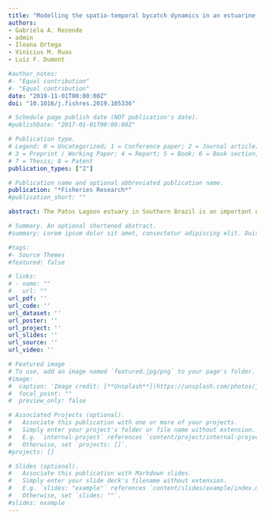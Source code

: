 ```yaml
---
title: "Modelling the spatio-temporal bycatch dynamics in an estuarine small-scale shrimp trawl fishery"
authors:
- Gabriela A. Rezende
- admin
- Ileana Ortega
- Vinicius M. Ruas
- Luiz F. Dumont

#author_notes:
#- "Equal contribution"
#- "Equal contribution"
date: "2019-11-01T00:00:00Z"
doi: "10.1016/j.fishres.2019.105336"

# Schedule page publish date (NOT publication's date).
#publishDate: "2017-01-01T00:00:00Z"

# Publication type.
# Legend: 0 = Uncategorized; 1 = Conference paper; 2 = Journal article;
# 3 = Preprint / Working Paper; 4 = Report; 5 = Book; 6 = Book section;
# 7 = Thesis; 8 = Patent
publication_types: ["2"]

# Publication name and optional abbreviated publication name.
publication: "*Fisheries Research*"
#publication_short: ""

abstract: The Patos Lagoon estuary in Southern Brazil is an important nursery ground for many commercially important fish and invertebrate species, with shrimp fisheries sustaining most of the surrounding small-scale fishermen. Although they are illegal, trawl gears are widely used by small-scale fishermen in order to catch shrimp. Shrimp trawl fisheries in tropical waters have high bycatch rates and cause a variety of problems, spanning from conflicts with other fisheries to changes in ecosystem trophic dynamics. A better understanding of the factors driving the bycatch process is therefore needed to establish reliable management measures. Here we used hierarchical Bayesian spatio-temporal models (HBSMs) to describe the bycatch of a small-scale shrimp trawl fishery in the Patos Lagoon estuary relative to a set of environmental and spatio-temporal predictors. Two different models were used to estimate bycatch trends':' an effort-based method (BPUE) and a ratio-based method (BR, bycatch rate). A third model was used to evaluate the dynamics of shrimp catch per unit of effort (CPUE) as this measure is equally important to describe the underlying bycatch process. Overall, the bycatch consisted of 61 species of which 45 have market value. The mean bycatch rate was 86.2% for the entire period, which represents 6 kg of bycatch for every 1 kg of shrimp caught. Although the contribution of environmental variables differed among the models, the yearly spatial effect was identified as a common that explained bycatch dynamics. Moreover, the predictive maps revealed consistent hot and cold-spots from year-to-year, which varied in intensity for BR, BPUE and CPUE, and, therefore, represent a valuable benchmark for stakeholders and managers.

# Summary. An optional shortened abstract.
#summary: Lorem ipsum dolor sit amet, consectetur adipiscing elit. Duis posuere tellus ac #convallis placerat. Proin tincidunt magna sed ex sollicitudin condimentum.

#tags:
#- Source Themes
#featured: false

# links:
# - name: ""
#   url: ""
url_pdf: ''
url_code: ''
url_dataset: ''
url_poster: ''
url_project: ''
url_slides: ''
url_source: ''
url_video: ''

# Featured image
# To use, add an image named `featured.jpg/png` to your page's folder. 
#image:
#  caption: 'Image credit: [**Unsplash**](https://unsplash.com/photos/jdD8gXaTZsc)'
#  focal_point: ""
#  preview_only: false

# Associated Projects (optional).
#   Associate this publication with one or more of your projects.
#   Simply enter your project's folder or file name without extension.
#   E.g. `internal-project` references `content/project/internal-project/index.md`.
#   Otherwise, set `projects: []`.
#projects: []

# Slides (optional).
#   Associate this publication with Markdown slides.
#   Simply enter your slide deck's filename without extension.
#   E.g. `slides: "example"` references `content/slides/example/index.md`.
#   Otherwise, set `slides: ""`.
#slides: example
---
```


<!---{{% callout note %}}
Click the *Cite* button above to demo the feature to enable visitors to import publication metadata into their reference management software.
{{% /callout %}}--->

<!---{{% callout note %}}
Create your slides in Markdown - click the *Slides* button to check out the example.
{{% /callout %}}--->

<!---Supplementary notes can be added here, including [code, math, and images](https://wowchemy.com/docs/writing-markdown-latex/).--->
